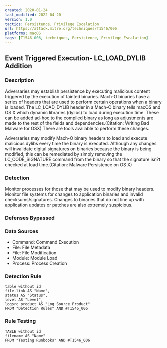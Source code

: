 ```yaml
---
created: 2020-01-24
last_modified: 2022-04-20
version: 1.0
tactics: Persistence, Privilege Escalation
url: https://attack.mitre.org/techniques/T1546/006
platforms: macOS
tags: [T1546_006, techniques, Persistence,_Privilege_Escalation]
---
```


## Event Triggered Execution- LC_LOAD_DYLIB Addition

### Description

Adversaries may establish persistence by executing malicious content triggered by the execution of tainted binaries. Mach-O binaries have a series of headers that are used to perform certain operations when a binary is loaded. The LC_LOAD_DYLIB header in a Mach-O binary tells macOS and OS X which dynamic libraries (dylibs) to load during execution time. These can be added ad-hoc to the compiled binary as long as adjustments are made to the rest of the fields and dependencies.(Citation: Writing Bad Malware for OSX) There are tools available to perform these changes.

Adversaries may modify Mach-O binary headers to load and execute malicious dylibs every time the binary is executed. Although any changes will invalidate digital signatures on binaries because the binary is being modified, this can be remediated by simply removing the LC_CODE_SIGNATURE command from the binary so that the signature isn?t checked at load time.(Citation: Malware Persistence on OS X)

### Detection

Monitor processes for those that may be used to modify binary headers. Monitor file systems for changes to application binaries and invalid checksums/signatures. Changes to binaries that do not line up with application updates or patches are also extremely suspicious.

### Defenses Bypassed



### Data Sources

  - Command: Command Execution
  -  File: File Metadata
  -  File: File Modification
  -  Module: Module Load
  -  Process: Process Creation
### Detection Rule

```dataview
table without id
file.link AS "Name",
status AS "Status",
level AS "Level",
logsrc_product AS "Log Source Product"
FROM "Detection Rules" AND #T1546_006
```

### Rule Testing

```dataview
TABLE without id
filename AS "Name"
FROM "Testing Runbooks" AND #T1546_006
```
